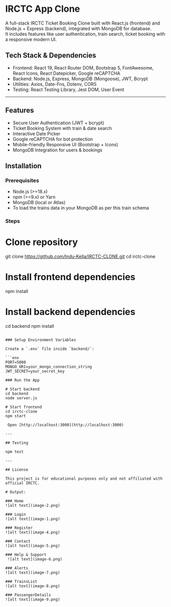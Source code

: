 # IRCTC App Clone  

A full-stack IRCTC Ticket Booking Clone built with React.js (frontend) and Node.js + Express (backend), integrated with MongoDB for database.  
It includes features like user authentication, train search, ticket booking with a responsive modern UI.  

## Tech Stack & Dependencies  

- Frontend: React 19, React Router DOM, Bootstrap 5, FontAwesome, React Icons, React Datepicker, Google reCAPTCHA  
- Backend: Node.js, Express, MongoDB (Mongoose), JWT, Bcrypt 
- Utilities: Axios, Date-Fns, Dotenv, CORS  
- Testing: React Testing Library, Jest DOM, User Event  

---

## Features  

-  Secure User Authentication (JWT + bcrypt)  
-  Ticket Booking System with train & date search  
-  Interactive Date Picker  
-  Google reCAPTCHA for bot protection   
-  Mobile-friendly Responsive UI (Bootstrap + Icons)  
-  MongoDB Integration for users & bookings  

##  Installation  

### Prerequisites  
- Node.js (>=18.x)  
- npm (>=9.x) or Yarn  
- MongoDB (local or Atlas)  
- To load the trains data in your MongoDB as per this train schema

### Steps  
# Clone repository
git clone https://github.com/Indu-Kella/IRCTC-CLONE.git
cd irctc-clone

# Install frontend dependencies
npm install

# Install backend dependencies
cd backend
npm install
````

### Setup Environment Variables

Create a `.env` file inside `backend/`:

```env
PORT=5000
MONGO_URI=your_mongo_connection_string
JWT_SECRET=your_secret_key

### Run the App

# Start backend
cd backend
node server.js

# Start frontend
cd irctc-clone
npm start

 Open [http://localhost:3000](http://localhost:3000)

---

## Testing

npm test

---

## License

This project is for educational purposes only and not affiliated with official IRCTC.

# Output:

### Home 
![alt text](image-2.png)

### Login 
![alt text](image-1.png)

### Register
![alt text](image-4.png)

### Contact 
![alt text](image-5.png)

### Help & Support
 ![alt text](image-6.png)

### Alerts
![alt text](image-7.png)

### TrainsList
![alt text](image-8.png)

### PassengerDetails 
![alt text](image-9.png)
